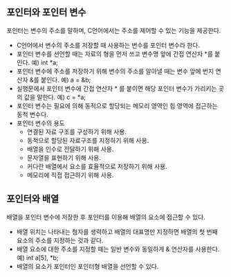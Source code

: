 ## 포인터와 포인터 변수

포인터는 변수의 주소를 말하며, C언어에서는 주소를 제어할 수 있는 기능을 제공한다.

- C언어에서 변수의 주소를 저장할 때 사용하는 변수를 포인터 변수라 한다.
- 포인터 변수를 선언할 때는 자료의 형을 먼저 쓰고 변수명 앞에 간접 연산자 *를 붙인다. 예) int *a;
- 포인터 변수에 주소를 저장하기 위해 변수의 주소를 알아낼 때는 변수 앞에 번지 연산자 &를 붙인다. 예) a = &b;
- 실행문에서 포인터 변수에 간접 연산자 * 를 붙이면 해당 포인터 변수가 가리키는 곳의 값을 말한다. 예) c = *a;
- 포인터 변수는 필요에 의해 동적으로 할당되는 메모리 영역인 힙 영역에 접근하는 동적 변수다.
- 포인터 변수의 용도
  - 연결된 자료 구조를 구성하기 위해 사용.
  - 동적으로 할당된 자료구조를 지정하기 위해 사용.
  - 배열을 인수로 전달하기 위해 사용.
  - 문자열을 표현하기 위해 사용.
  - 커다란 배열에서 요소를 효율적으로 저장하기 위해 사용.
  - 메모리에 직접 접근하기 위해 사용.
 
## 포인터와 배열

배열을 포인터 변수에 저장한 후 포인터를 이용해 배열의 요소에 접근할 수 있다.

- 배열 위치는 나타내는 첨자를 생력하고 배열의 대표명만 지정하면 배열의 첫 번째 요소의 주소를 지정하는 것과 같다.
- 배열 요소에 대한 주소를 지정할 때는 일반 변수와 동일하게 & 연산자를 사용한다. 예) int a[5], *b;
- 배열의 요소가 포인터인 포인터형 배열을 선언할 수 있다.
